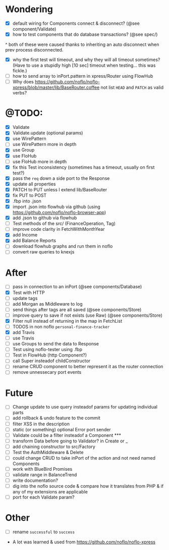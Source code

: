 # Wondering
* [x] default wiring for Components connect & disconnect? (@see component/Validate)
* [x] how to test components that do database transactions? (@see spec/)

^ both of these were caused thanks to inheriting an auto disconnect when prev process disconnected.

* [x] why the first test will timeout, and why they will all timeout sometimes? (Have to use a stupidly high [10 sec] timeout when testing... this was fickle.)
* [ ] how to send array to inPort.pattern in xpress/Router using FlowHub
* [ ] Why does https://github.com/noflo/noflo-xpress/blob/master/lib/BaseRouter.coffee not list `HEAD` and `PATCH` as valid verbs?

# @TODO:
* [x] Validate
* [x] Validate.update (optional params)
* [x] use WirePattern
* [ ] use WirePattern more in depth 
* [x] use Group
* [x] use FloHub
* [ ] use FloHub more in depth
* [x] fix this Test inconsistency (sometimes has a timeout, usually on first test?)
* [x] pass the `req` down a side port to the Response
* [x] update all properties
* [x] PATCH to PUT unless I extend lib/BaseRouter
* [x] fix PUT to POST
* [x] .fbp into .json 
* [x] import .json into flowhub via github (using https://github.com/noflo/noflo-browser-app)
* [x] add .json to github via flowhub
* [ ] Test methods of the src/ (FinanceOperation, Tag)
* [ ] improve code clarity in FetchWithMonthYear
* [x] add Income
* [x] add Balance Reports
* [ ] download flowhub graphs and run them in noflo
* [ ] convert raw queries to knexjs

# After 
* [ ] pass in connection to an inPort (@see components/Database)
* [x] Test with HTTP
* [ ] update tags
* [ ] add Morgan as Middleware to log 
* [ ] send things after tags are all saved (@see components/Store)
* [ ] improve query to save if not exists (use Raw) (@see components/Store)
* [x] Filter null instead of returning in the map in FetchList
* [ ] TODOS in non noflo `personal-finance-tracker`
* [x] add Travis
* [ ] use Travis
* [ ] use Groups to send the data to Response
* [ ] Test using noflo-tester using .fbp
* [ ] Test in FlowHub (http Component?) 
* [ ] call Super insteadof childConstructor
* [ ] rename CRUD component to better represent it as the router connection
* [ ] remove unnessecary port events

# Future
* [ ] Change update to use query insteadof params for updating individual parts
* [ ] add rollback & undo feature to the commit
* [ ] filter XSS in the description
* [ ] static (or something) optional Error port sender
* [ ] Validate could be a filter insteadof a Component ***
* [ ] transform Data before going to Validator? in Create or _
* [ ] add chaining constructor to src/Factory
* [ ] Test the AuthMiddleware & Delete 
* [ ] could change CRUD to take inPort of the action and not need named Components
* [ ] work with BlueBird Promises
* [ ] validate range in BalanceTrend
* [ ] write documentation?
* [ ] dig into the noflo source code & compare how it translates from PHP & if any of my extensions are applicable
* [ ] port for each Validate param?

# Other
* [ ] rename `successful` to `success`

* A lot was learned & used from https://github.com/noflo/noflo-xpress